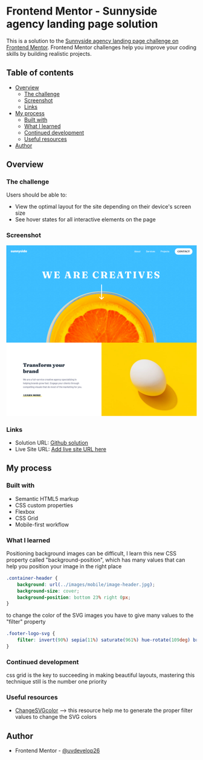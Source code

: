 # Frontend Mentor - Sunnyside agency landing page solution

This is a solution to the [Sunnyside agency landing page challenge on Frontend Mentor](https://www.frontendmentor.io/challenges/sunnyside-agency-landing-page-7yVs3B6ef). Frontend Mentor challenges help you improve your coding skills by building realistic projects.

## Table of contents

- [Overview](#overview)
  - [The challenge](#the-challenge)
  - [Screenshot](#screenshot)
  - [Links](#links)
- [My process](#my-process)
  - [Built with](#built-with)
  - [What I learned](#what-i-learned)
  - [Continued development](#continued-development)
  - [Useful resources](#useful-resources)
- [Author](#author)


## Overview

### The challenge

Users should be able to:

- View the optimal layout for the site depending on their device's screen size
- See hover states for all interactive elements on the page

### Screenshot

![destork-preview](./images/screenshots/recorted-screen-shot.png)




### Links

- Solution URL: [Github solution](https://github.com/uvdevelop26/sunnyside-agency-landing-page)
- Live Site URL: [Add live site URL here](https://your-live-site-url.com)

## My process

### Built with

- Semantic HTML5 markup
- CSS custom properties
- Flexbox
- CSS Grid
- Mobile-first workflow


### What I learned

Positioning background images can be difficult, I learn this new CSS property called "background-position", which has many values that can help you position  your image in the right place

```css
.container-header {
    background: url(../images/mobile/image-header.jpg);
    background-size: cover;
    background-position: bottom 23% right 0px;
}

```

to change the color of the SVG images you have to give many values to the "filter" property

```css
.footer-logo-svg {
    filter: invert(90%) sepia(11%) saturate(961%) hue-rotate(109deg) brightness(92%) contrast(81%);
}

```


### Continued development

css grid is the key to succeeding in making beautiful layouts, mastering this technique still is the number one priority

### Useful resources

- [ChangeSVGcolor](https://codepen.io/sosuke/pen/Pjoqqp) --> this resource help me to generate the proper filter values to change the SVG colors


## Author

- Frontend Mentor - [@uvdevelop26](https://www.frontendmentor.io/profile/uvdevelop26)


